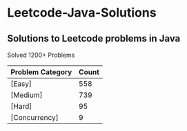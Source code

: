# Leetcode-Java-Solutions 

## Solutions to Leetcode problems in Java

 Solved 1200+ Problems

Problem Category | Count
--- | --- 
[Easy] | 558
[Medium] | 739
[Hard] | 95
[Concurrency] | 9
